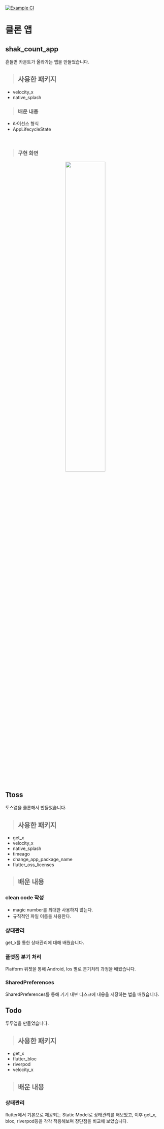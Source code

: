 [![Example CI](https://github.com/DainoJung/fastcampus-flutter/actions/workflows/ci.yml/badge.svg)](https://github.com/DainoJung/fastcampus-flutter/actions/workflows/ci.yml)

# 클론 앱

## shak_count_app
흔들면 카운트가 올라가는 앱을 만들었습니다.
<br>

>## 사용한 패키지
- velocity_x
- native_splash

>### 배운 내용
- 라이선스 형식
- AppLifecycleState
<br>

>### 구현 화면
<div align="center">
  <img width="50%" src="https://github.com/DainoJung/fastcampus-flutter/assets/117745618/36d2d690-94df-4508-beaf-081f7e32d5e9"/>
</div>

## Ttoss
토스앱을 클론해서 만들었습니다.
<br>

>## 사용한 패키지
- get_x
- velocity_x
- native_splash
- timeago
- change_app_package_name
- flutter_oss_licenses

>## 배운 내용

### clean code 작성
- magic number를 최대한 사용하지 않는다.
- 규칙적인 파일 이름을 사용한다.

### 상태관리
get_x를 통한 상태관리에 대해 배웠습니다.
<br>

### 플랫폼 분기 처리
Platform 위젯을 통해 Android, Ios 별로 분기처리 과정을 배웠습니다.

### SharedPreferences
SharedPreferences를 통해 기기 내부 디스크에 내용을 저장하는 법을 배웠습니다.




## Todo
투두앱을 만들었습니다.
<br>

>## 사용한 패키지
- get_x
- flutter_bloc
- riverpod
- velocity_x

>## 배운 내용

### 상태관리
flutter에서 기본으로 제공되는 Static Model로 상태관리를 해보았고,
이후 get_x, bloc, riverpod등을 각각 적용해보며 장단점을 비교해 보았습니다.


